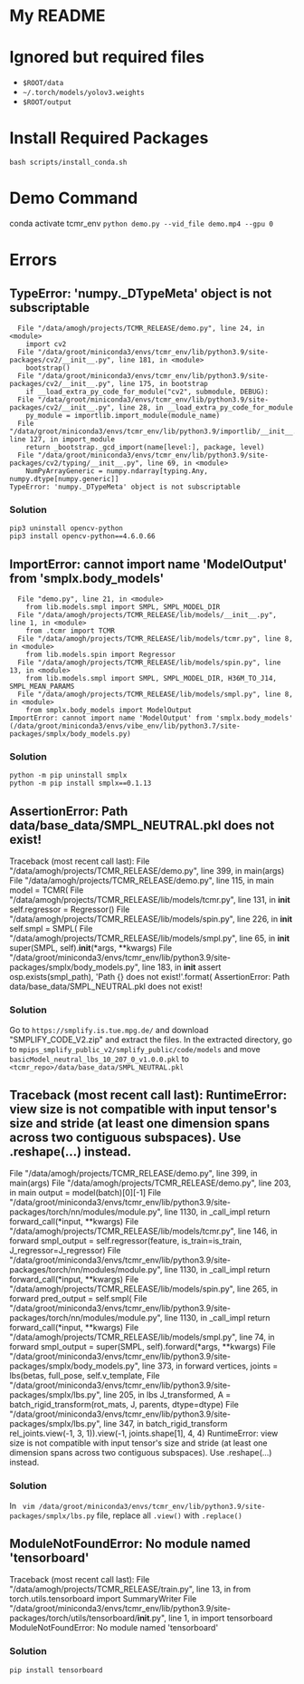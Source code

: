 # My README

# Ignored but required files
- `$ROOT/data`
- `~/.torch/models/yolov3.weights`
- `$ROOT/output`

# Install Required Packages
```bash scripts/install_conda.sh```

# Demo Command
conda activate tcmr_env
`python demo.py --vid_file demo.mp4 --gpu 0`

# Errors
## TypeError: 'numpy._DTypeMeta' object is not subscriptable 
```Traceback (most recent call last):
  File "/data/amogh/projects/TCMR_RELEASE/demo.py", line 24, in <module>
    import cv2
  File "/data/groot/miniconda3/envs/tcmr_env/lib/python3.9/site-packages/cv2/__init__.py", line 181, in <module>
    bootstrap()
  File "/data/groot/miniconda3/envs/tcmr_env/lib/python3.9/site-packages/cv2/__init__.py", line 175, in bootstrap
    if __load_extra_py_code_for_module("cv2", submodule, DEBUG):
  File "/data/groot/miniconda3/envs/tcmr_env/lib/python3.9/site-packages/cv2/__init__.py", line 28, in __load_extra_py_code_for_module
    py_module = importlib.import_module(module_name)
  File "/data/groot/miniconda3/envs/tcmr_env/lib/python3.9/importlib/__init__.py", line 127, in import_module
    return _bootstrap._gcd_import(name[level:], package, level)
  File "/data/groot/miniconda3/envs/tcmr_env/lib/python3.9/site-packages/cv2/typing/__init__.py", line 69, in <module>
    NumPyArrayGeneric = numpy.ndarray[typing.Any, numpy.dtype[numpy.generic]]
TypeError: 'numpy._DTypeMeta' object is not subscriptable
```

### Solution
`pip3 uninstall opencv-python` <br/>
`pip3 install opencv-python==4.6.0.66`

## ImportError: cannot import name 'ModelOutput' from 'smplx.body_models'
```Traceback (most recent call last):
  File "demo.py", line 21, in <module>
    from lib.models.smpl import SMPL, SMPL_MODEL_DIR
  File "/data/amogh/projects/TCMR_RELEASE/lib/models/__init__.py", line 1, in <module>
    from .tcmr import TCMR
  File "/data/amogh/projects/TCMR_RELEASE/lib/models/tcmr.py", line 8, in <module>
    from lib.models.spin import Regressor
  File "/data/amogh/projects/TCMR_RELEASE/lib/models/spin.py", line 13, in <module>
    from lib.models.smpl import SMPL, SMPL_MODEL_DIR, H36M_TO_J14, SMPL_MEAN_PARAMS
  File "/data/amogh/projects/TCMR_RELEASE/lib/models/smpl.py", line 8, in <module>
    from smplx.body_models import ModelOutput
ImportError: cannot import name 'ModelOutput' from 'smplx.body_models' (/data/groot/miniconda3/envs/vibe_env/lib/python3.7/site-packages/smplx/body_models.py)
```
### Solution
`python -m pip uninstall smplx` <br/>
`python -m pip install smplx==0.1.13`

## AssertionError: Path data/base_data/SMPL_NEUTRAL.pkl does not exist!
Traceback (most recent call last):
  File "/data/amogh/projects/TCMR_RELEASE/demo.py", line 399, in <module>
    main(args)
  File "/data/amogh/projects/TCMR_RELEASE/demo.py", line 115, in main
    model = TCMR(
  File "/data/amogh/projects/TCMR_RELEASE/lib/models/tcmr.py", line 131, in __init__
    self.regressor = Regressor()
  File "/data/amogh/projects/TCMR_RELEASE/lib/models/spin.py", line 226, in __init__
    self.smpl = SMPL(
  File "/data/amogh/projects/TCMR_RELEASE/lib/models/smpl.py", line 65, in __init__
    super(SMPL, self).__init__(*args, **kwargs)
  File "/data/groot/miniconda3/envs/tcmr_env/lib/python3.9/site-packages/smplx/body_models.py", line 183, in __init__
    assert osp.exists(smpl_path), 'Path {} does not exist!'.format(
AssertionError: Path data/base_data/SMPL_NEUTRAL.pkl does not exist!
### Solution
Go to `https://smplify.is.tue.mpg.de/` and download "SMPLIFY_CODE_V2.zip" and extract the files. In the extracted directory, go to `mpips_smplify_public_v2/smplify_public/code/models` and move `basicModel_neutral_lbs_10_207_0_v1.0.0.pkl` to `<tcmr_repo>/data/base_data/SMPL_NEUTRAL.pkl`

## Traceback (most recent call last): RuntimeError: view size is not compatible with input tensor's size and stride (at least one dimension spans across two contiguous subspaces). Use .reshape(...) instead.
  File "/data/amogh/projects/TCMR_RELEASE/demo.py", line 399, in <module>
    main(args)
  File "/data/amogh/projects/TCMR_RELEASE/demo.py", line 203, in main
    output = model(batch)[0][-1]
  File "/data/groot/miniconda3/envs/tcmr_env/lib/python3.9/site-packages/torch/nn/modules/module.py", line 1130, in _call_impl
    return forward_call(*input, **kwargs)
  File "/data/amogh/projects/TCMR_RELEASE/lib/models/tcmr.py", line 146, in forward
    smpl_output = self.regressor(feature, is_train=is_train, J_regressor=J_regressor)
  File "/data/groot/miniconda3/envs/tcmr_env/lib/python3.9/site-packages/torch/nn/modules/module.py", line 1130, in _call_impl
    return forward_call(*input, **kwargs)
  File "/data/amogh/projects/TCMR_RELEASE/lib/models/spin.py", line 265, in forward
    pred_output = self.smpl(
  File "/data/groot/miniconda3/envs/tcmr_env/lib/python3.9/site-packages/torch/nn/modules/module.py", line 1130, in _call_impl
    return forward_call(*input, **kwargs)
  File "/data/amogh/projects/TCMR_RELEASE/lib/models/smpl.py", line 74, in forward
    smpl_output = super(SMPL, self).forward(*args, **kwargs)
  File "/data/groot/miniconda3/envs/tcmr_env/lib/python3.9/site-packages/smplx/body_models.py", line 373, in forward
    vertices, joints = lbs(betas, full_pose, self.v_template,
  File "/data/groot/miniconda3/envs/tcmr_env/lib/python3.9/site-packages/smplx/lbs.py", line 205, in lbs
    J_transformed, A = batch_rigid_transform(rot_mats, J, parents, dtype=dtype)
  File "/data/groot/miniconda3/envs/tcmr_env/lib/python3.9/site-packages/smplx/lbs.py", line 347, in batch_rigid_transform
    rel_joints.view(-1, 3, 1)).view(-1, joints.shape[1], 4, 4)
RuntimeError: view size is not compatible with input tensor's size and stride (at least one dimension spans across two contiguous subspaces). Use .reshape(...) instead.

### Solution
In ` vim /data/groot/miniconda3/envs/tcmr_env/lib/python3.9/site-packages/smplx/lbs.py` file, replace all `.view()` with `.replace()`

## ModuleNotFoundError: No module named 'tensorboard'
Traceback (most recent call last):
  File "/data/amogh/projects/TCMR_RELEASE/train.py", line 13, in <module>
    from torch.utils.tensorboard import SummaryWriter
  File "/data/groot/miniconda3/envs/tcmr_env/lib/python3.9/site-packages/torch/utils/tensorboard/__init__.py", line 1, in <module>
    import tensorboard
ModuleNotFoundError: No module named 'tensorboard'

### Solution
`pip install tensorboard`
